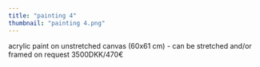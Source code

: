 ```yaml
---
title: "painting 4"
thumbnail: "painting 4.png"
---
```

acrylic paint on unstretched canvas (60x61 cm) - can be stretched and/or framed on request
3500DKK/470€